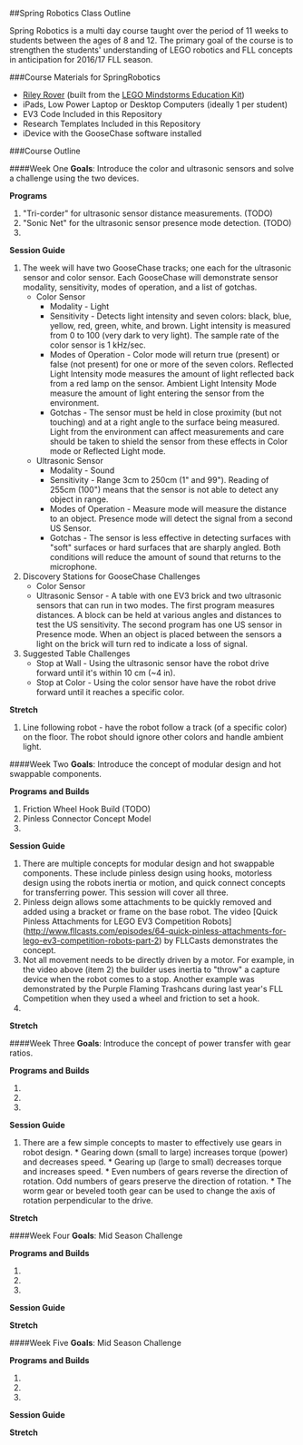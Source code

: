 ##Spring Robotics Class Outline

Spring Robotics is a multi day course taught over the period of 11 weeks to students between the ages of 8 and 12. The primary goal of the course is to strengthen the students' understanding of LEGO robotics and FLL concepts in anticipation for 2016/17 FLL season.

###Course Materials for SpringRobotics

*	[Riley Rover](http://www.damienkee.com/home/2013/8/2/rileyrover-ev3-classroom-robot-design.html) (built from the [LEGO Mindstorms Education Kit](https://shop.education.lego.com/legoed/en-US/search/navSearchResults.jsp?categoryId=EDU_PRD_LINE_107&ProductLine=MINDSTORMS+Education+EV3))
*	iPads, Low Power Laptop or Desktop Computers (ideally 1 per student)
*	EV3 Code Included in this Repository
*	Research Templates Included in this Repository
*	iDevice with the GooseChase software installed

###Course Outline

####Week One
**Goals**: Introduce the color and ultrasonic sensors and solve a challenge using the two devices.

**Programs**

1.	"Tri-corder" for ultrasonic sensor distance measurements. (TODO)
2.	"Sonic Net" for the ultrasonic sensor presence mode detection. (TODO)
3. 	

**Session Guide**

1.	The week will have two GooseChase tracks; one each for the ultrasonic sensor and color sensor. Each GooseChase will demonstrate sensor modality, sensitivity, modes of operation, and a list of gotchas.
	* Color Sensor
		* Modality - Light
		* Sensitivity - Detects light intensity and seven colors: black, blue, yellow, red, green, white, and brown. Light intensity is measured from 0 to 100 (very dark to very light). The sample rate of the color sensor is 1 kHz/sec.
		* Modes of Operation - Color mode will return true (present) or false (not present) for one or more of the seven colors. Reflected Light Intensity mode measures the amount of light reflected back from a red lamp on the sensor. Ambient Light Intensity Mode measure the amount of light entering the sensor from the environment.
		* Gotchas - The sensor must be held in close proximity (but not touching) and at a right angle to the surface being measured. Light from the environment can affect measurements and care should be taken to shield the sensor from these effects in Color mode or Reflected Light mode.
	* Ultrasonic Sensor
		* Modality - Sound
		* Sensitivity - Range 3cm to 250cm (1" and 99"). Reading of 255cm (100") means that the sensor is not able to detect any object in range.
		* Modes of Operation - Measure mode will measure the distance to an object. Presence mode will detect the signal from a second US Sensor.
		* Gotchas - The sensor is less effective in detecting surfaces with "soft" surfaces or hard surfaces that are sharply angled. Both conditions will reduce the amount of sound that returns to the microphone.
2.	Discovery Stations for GooseChase Challenges
	* Color Sensor
	* Ultrasonic Sensor - A table with one EV3 brick and two ultrasonic sensors that can run in two modes. The first program measures distances. A block can be held at various angles and distances to test the US sensitivity. The second program has one US sensor in Presence mode. When an object is placed between the sensors a light on the brick will turn red to indicate a loss of signal.
3.	Suggested Table Challenges
	* Stop at Wall - Using the ultrasonic sensor have the robot drive forward until it's within 10 cm (~4 in).
	* Stop at Color - Using the color sensor have have the robot drive forward until it reaches a specific color.


**Stretch**

1.	Line following robot - have the robot follow a track (of a specific color) on the floor. The robot should ignore other colors and handle ambient light.

####Week Two
**Goals**: Introduce the concept of modular design and hot swappable components. 

**Programs and Builds**

1. Friction Wheel Hook Build (TODO)
2. Pinless Connector Concept Model
3.

**Session Guide**

1.	There are multiple concepts for modular design and hot swappable components. These include pinless design using hooks, motorless design using the robots inertia or motion, and quick connect concepts for transferring power. This session will cover all three.
2.	Pinless deign allows some attachments to be quickly removed and added using a bracket or frame on the base robot. The video [Quick Pinless Attachments for LEGO EV3 Competition Robots] (http://www.fllcasts.com/episodes/64-quick-pinless-attachments-for-lego-ev3-competition-robots-part-2) by FLLCasts demonstrates the concept.
3.	Not all movement needs to be directly driven by a motor. For example, in the video above (item 2) the builder uses inertia to "throw" a capture device when the robot comes to a stop. Another example was demonstrated by the Purple Flaming Trashcans during last year's FLL Competition when they used a wheel and friction to set a hook.
4. 

**Stretch**

####Week Three
**Goals**: Introduce the concept of power transfer with gear ratios.

**Programs and Builds**

1.
2.
3.

**Session Guide**

1.   There are a few simple concepts to master to effectively use gears in robot design.
	* 	Gearing down (small to large) increases torque (power) and decreases speed.
	*	Gearing up (large to small) decreases torque and increases speed.
	*	Even numbers of gears reverse the direction of rotation. Odd numbers of gears preserve the direction of rotation.
	*	The worm gear or beveled tooth gear can be used to change the axis of rotation perpendicular to the drive.

**Stretch**

####Week Four
**Goals**: Mid Season Challenge

**Programs and Builds**

1.
2.
3.

**Session Guide**

**Stretch**

####Week Five
**Goals**: Mid Season Challenge

**Programs and Builds**

1.
2.
3.

**Session Guide**

**Stretch**